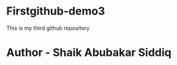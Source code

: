 # Firstgithub-demo3
This is my third github repository <br>
<H1>Author - Shaik Abubakar Siddiq</H1>
